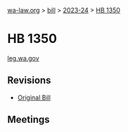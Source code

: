 [wa-law.org](/) > [bill](/bill/) > [2023-24](/bill/2023-24/) > [HB 1350](/bill/2023-24/hb/1350/)

# HB 1350
[leg.wa.gov](https://app.leg.wa.gov/billsummary?BillNumber=1350&Year=2023&Initiative=false)

## Revisions
* [Original Bill](1/)

## Meetings